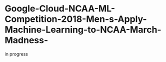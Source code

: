 # Google-Cloud-NCAA-ML-Competition-2018-Men-s-Apply-Machine-Learning-to-NCAA-March-Madness-
in progress
